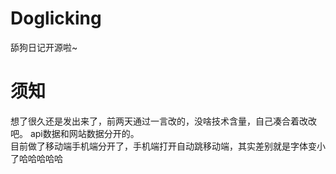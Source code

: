 # Doglicking
舔狗日记开源啦~
# 须知
想了很久还是发出来了，前两天通过一言改的，没啥技术含量，自己凑合着改改吧。
api数据和网站数据分开的。<br>
目前做了移动端手机端分开了，手机端打开自动跳移动端，其实差别就是字体变小了哈哈哈哈哈
